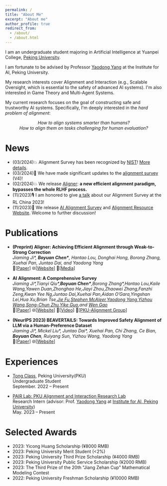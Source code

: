 ```yaml
---
permalink: /
title: "About Me"
excerpt: "About me"
author_profile: true
redirect_from: 
  - /about/
  - /about.html
---
```

I am an undergraduate student majoring in Artificial Intelligence at Yuanpei College, [Peking University](https://english.pku.edu.cn/). 

I am fortunate to be advised by Professor [Yaodong Yang](https://www.yangyaodong.com/) at the Institute for AI, Peking University.

My research interests cover Alignment and Interaction (e.g., Scalable Oversight, which is essential to the safety of advanced AI systems). I'm also interested in Game Theory and Multi-Agent Systems.

My current research focuses on the goal of constructing safe and trustworthy AI systems. Specifically, I'm deeply interested in the _hard problem of alignment_: 
_<center>How to align systems smarter than humans? <br/>How to align them on tasks challenging for human evaluation?</center>_



News
======
- (03/2024)💥 Alignment Survey has been recognized by [NIST](https://www.nist.gov/)! [More details](https://nvlpubs.nist.gov/nistpubs/ai/NIST.AI.100-2e2023.pdf?utm_source=danielmiessler.com&utm_medium=newsletter&utm_campaign=ul-no-415-it-s-raining-9-cves-40-job-loss-from-ai-invisible-prompt-injection).
- (03/2024)🚀 We have made significant updates to the [alignment survey](https://alignmentsurvey.com/) (V4)!
- (02/2024)💥 We release [Aligner](https://arxiv.org/pdf/2402.02416.pdf): **a new efficient alignment paradigm, bypasses the whole RLHF process.**
- (11/2023)🎙️ I am honored to give [a talk](https://www.bilibili.com/video/BV1rj411L7XH/?spm_id_from=333.999.0.0&vd_source=b1ff6dcfa0111e176021e49d4a0ee142) about our Alignment Survey at the RL China 2023!
- (11/2023)🚀 We release [AI Alignment Survey](https://arxiv.org/abs/2310.19852) and [Alignment Resource Website](https://alignmentsurvey.com/). Welcome to further discussion!

Publications
======
- **(Preprint) Aligner: Achieving Efficient Alignment through Weak-to-Strong Correction**
  <br/>
  _Jiaming Ji\*, **Boyuan Chen\***, Hantao Lou, Donghai Hong, Borong Zhang, Xuehai Pan, Juntao Dai, and Yaodong Yang_
  <br/>
  📄[[Paper](https://arxiv.org/pdf/2402.02416.pdf)]
  🌐[[Website](https://aligner2024.github.io/)]
  🌟[[Media](https://mp.weixin.qq.com/s/O9PP4Oc_Ee3R_HxKyd31Qg)]

- **AI Alignment: A Comprehensive Survey**
  <br/>
  _Jiaming Ji\*,Tianyi Qiu\*,**Boyuan Chen\***,Borong Zhang\*,Hantao Lou,Kaile Wang,Yawen Duan,Zhonghao He,Jiayi Zhou,Zhaowei Zhang,Fanzhi Zeng,Kwan Yee Ng,Juntao Dai,Xuehai Pan,Aidan O’Gara,Yingshan Lei,Hua Xu,Brian Tse,[Jie Fu](https://bigaidream.github.io/),[Stephen McAleer](https://www.andrew.cmu.edu/user/smcaleer/),[Yaodong Yang](https://www.yangyaodong.com/),[Yizhou Wang](https://cfcs.pku.edu.cn/english/people/faculty/yizhouwang/index.htm),[Song-Chun Zhu](https://zhusongchun.net/),[Yike Guo](https://cse.hkust.edu.hk/admin/people/faculty/profile/yikeguo),and [Wen Gao](https://idm.pku.edu.cn/info/1017/1041.htm)_
  <br/>
  📄[[Paper](https://arxiv.org/abs/2310.19852)]
  🌐[[Website](https://alignmentsurvey.com/)]
  🎥[[Video](https://www.bilibili.com/video/BV1rj411L7XH/?spm_id_from=333.999.0.0&vd_source=b1ff6dcfa0111e176021e49d4a0ee142)]
  🌟[[PKU-Alignment Group](https://github.com/PKU-Alignment)]

- **(NeurIPS 2023) BEAVERTAILS: Towards Improved Safety Alignment of LLM via a Human-Preference Dataset**
  <br/>
  _Jiaming Ji\*, Mickel Liu\*, Juntao Dai\*, Xuehai Pan, Chi Zhang, Ce Bian, **Boyuan Chen**, Ruiyang Sun, Yizhou Wang, Yaodong Yang_
  <br/>
  📄[[Paper](https://openreview.net/pdf?id=g0QovXbFw3)]
  🌐[[Website](https://sites.google.com/view/pku-beavertails)]

Experiences
======
- [Tong Class](https://tongclass.ac.cn/about/), Peking University(PKU)
  <br/>
  Undergraduate Student 
  <br/>
  September. 2022 – Present
  
- [PAIR Lab: PKU Alignment and Interaction Research Lab](https://pair-lab.com/)
  <br/>
  Research Intern (advisor: Prof. [Yaodong Yang](https://www.yangyaodong.com/) at [Institute for AI, Peking University](https://www.ai.pku.edu.cn/))
  <br/>
  May. 2023 – Present

Selected Awards
======
- 2023: Yicong Huang Scholarship (¥8000 RMB)
- 2023: Peking University Merit Student (<2%)
- 2023: Peking University Third Prize Scholarship (¥4000 RMB)
- 2023: Peking University Public Service Scholarship (¥2000 RMB)
- 2023: The Third Prize of the 20th "Jiang Zehan Cup" Mathematical Modeling Contest
- 2022: Peking University Freshman Scholarship (¥10000 RMB)
